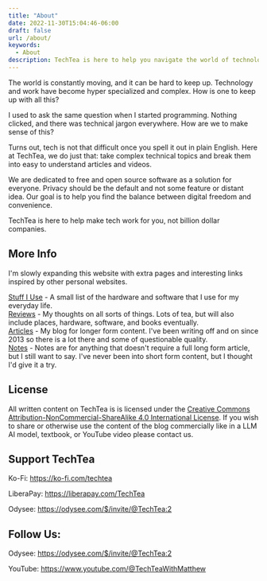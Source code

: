```yaml
---
title: "About"
date: 2022-11-30T15:04:46-06:00
draft: false
url: /about/
keywords:
  - About
description: TechTea is here to help you navigate the world of technology.
---
```


The world is constantly moving, and it can be hard to keep up. Technology and work have become hyper specialized and complex. How is one to keep up with all this?

I used to ask the same question when I started programming. Nothing clicked, and there was technical jargon everywhere. How are we to make sense of this?

Turns out, tech is not that difficult once you spell it out in plain English. Here at TechTea, we do just that: take complex technical topics and break them into easy to understand articles and videos.

We are dedicated to free and open source software as a solution for everyone. Privacy should be the default and not some feature or distant idea. Our goal is to help you find the balance between digital freedom and convenience.

TechTea is here to help make tech work for you, not billion dollar companies.

## More Info

I'm slowly expanding this website with extra pages and interesting links inspired by other personal websites.

[Stuff I Use](/uses/) - A small list of the hardware and software that I use for my everyday life.  
[Reviews](/reviews) - My thoughts on all sorts of things. Lots of tea, but will also include places, hardware, software, and books eventually.  
[Articles](/articles) - My blog for longer form content. I've been writing off and on since 2013 so there is a lot there and some of questionable quality.  
[Notes](/notes) - Notes are for anything that doesn't require a full long form article, but I still want to say. I've never been into short form content, but I thought I'd give it a try.

## License

All written content on TechTea is is licensed under the [Creative Commons Attribution-NonCommercial-ShareAlike 4.0 International License](http://creativecommons.org/licenses/by-nc-sa/4.0/). If you wish to share or otherwise use the content of the blog commercially like in a LLM AI model, textbook, or YouTube video please contact us.

## Support TechTea
Ko-Fi: https://ko-fi.com/techtea

LiberaPay: https://liberapay.com/TechTea

Odysee: https://odysee.com/$/invite/@TechTea:2


## Follow Us:
Odysee: https://odysee.com/$/invite/@TechTea:2

YouTube: https://www.youtube.com/@TechTeaWithMatthew
 
